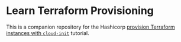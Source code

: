 # Learn Terraform Provisioning

This is a companion repository for the Hashicorp [provision Terraform instances with `cloud-init`](https://developer.hashicorp.com/terraform/tutorials/provision/cloud-init) tutorial.

